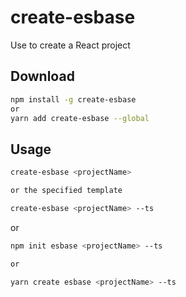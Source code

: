 # create-esbase
Use to create a React project

## Download

```bash
npm install -g create-esbase
or
yarn add create-esbase --global
```

## Usage

```bash
create-esbase <projectName>

or the specified template

create-esbase <projectName> --ts
```

or

```bash
npm init esbase <projectName> --ts 

or

yarn create esbase <projectName> --ts 
```

